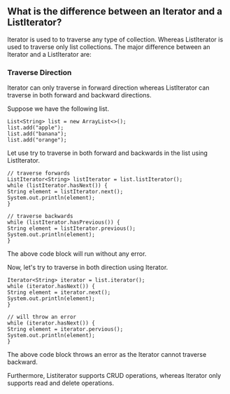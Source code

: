 ## What is the difference between an Iterator and a ListIterator?
Iterator is used to to traverse any type of collection. Whereas ListIterator is used to traverse only list collections. The major difference between an Iterator and a ListIterator are:

### Traverse Direction

Iterator can only traverse in forward direction whereas ListIterator can traverse in both forward and backward directions.

Suppose we have the following list.

    List<String> list = new ArrayList<>();
    list.add("apple");
    list.add("banana");
    list.add("orange");

Let use try to traverse in both forward and backwards in the list using ListIterator.

    // traverse forwards
    ListIterator<String> listIterator = list.listIterator();
    while (listIterator.hasNext()) {
    String element = listIterator.next();
    System.out.println(element);
    }
    
    // traverse backwards
    while (listIterator.hasPrevious()) {
    String element = listIterator.previous();
    System.out.println(element);
    }

The above code block will run without any error.

Now, let's try to traverse in both direction using Iterator.

    Iterator<String> iterator = list.iterator();
    while (iterator.hasNext()) {
    String element = iterator.next();
    System.out.println(element);
    }
    
    // will throw an error      
    while (iterator.hasNext()) {
    String element = iterator.pervious();
    System.out.println(element);
    }

The above code block throws an error as the Iterator cannot traverse backward.

Furthermore, Listiterator supports CRUD operations, whereas Iterator only supports read and delete operations.
